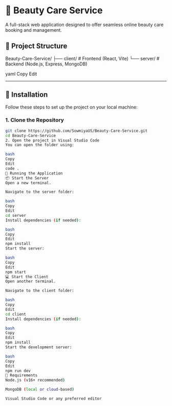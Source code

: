 # 💅 Beauty Care Service

A full-stack web application designed to offer seamless online beauty care booking and management.

## 📁 Project Structure

Beauty-Care-Service/
├── client/ # Frontend (React, Vite)
└── server/ # Backend (Node.js, Express, MongoDB)

yaml
Copy
Edit

---

## 🔧 Installation

Follow these steps to set up the project on your local machine:

### 1. Clone the Repository

```bash
git clone https://github.com/SowmiyaUS/Beauty-Care-Service.git
cd Beauty-Care-Service
2. Open the project in Visual Studio Code
You can open the folder using:

bash
Copy
Edit
code .
🚀 Running the Application
📦 Start the Server
Open a new terminal.

Navigate to the server folder:

bash
Copy
Edit
cd server
Install dependencies (if needed):

bash
Copy
Edit
npm install
Start the server:

bash
Copy
Edit
npm start
💻 Start the Client
Open another terminal.

Navigate to the client folder:

bash
Copy
Edit
cd client
Install dependencies (if needed):

bash
Copy
Edit
npm install
Start the development server:

bash
Copy
Edit
npm run dev
📌 Requirements
Node.js (v16+ recommended)

MongoDB (local or cloud-based)

Visual Studio Code or any preferred editor

